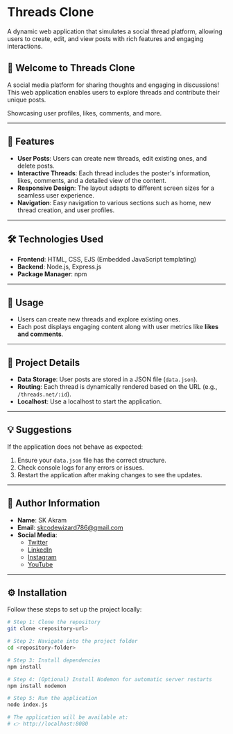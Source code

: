 # Threads Clone

A dynamic web application that simulates a social thread platform, allowing users to create, edit, and view posts with rich features and engaging interactions.

## 🎉 Welcome to Threads Clone

A social media platform for sharing thoughts and engaging in discussions! This web application enables users to explore threads and contribute their unique posts.  

Showcasing user profiles, likes, comments, and more.

---

## 🌟 Features  

- **User Posts**: Users can create new threads, edit existing ones, and delete posts.  
- **Interactive Threads**: Each thread includes the poster's information, likes, comments, and a detailed view of the content.  
- **Responsive Design**: The layout adapts to different screen sizes for a seamless user experience.  
- **Navigation**: Easy navigation to various sections such as home, new thread creation, and user profiles.

---

## 🛠️ Technologies Used  

- **Frontend**: HTML, CSS, EJS (Embedded JavaScript templating)  
- **Backend**: Node.js, Express.js  
- **Package Manager**: npm  

---

## 🚀 Usage  

- Users can create new threads and explore existing ones.  
- Each post displays engaging content along with user metrics like **likes and comments**.

---

## 📂 Project Details  

- **Data Storage**: User posts are stored in a JSON file (`data.json`).  
- **Routing**: Each thread is dynamically rendered based on the URL (e.g., `/threads.net/:id`).  
- **Localhost**: Use a localhost to start the application.

---

## 💡 Suggestions  

If the application does not behave as expected:  
1. Ensure your `data.json` file has the correct structure.  
2. Check console logs for any errors or issues.  
3. Restart the application after making changes to see the updates.

---

## 👤 Author Information  

- **Name**: SK Akram  
- **Email**: skcodewizard786@gmail.com  
- **Social Media**:  
  - [Twitter](https://twitter.com/akramcodez)  
  - [LinkedIn](https://www.linkedin.com/in/sk-akram-aaa903318/)  
  - [Instagram](https://instagram.com/akramcodez)  
  - [YouTube](https://youtube.com/@akramcodez)

---

## ⚙️ Installation  

Follow these steps to set up the project locally:  

```bash
# Step 1: Clone the repository
git clone <repository-url>

# Step 2: Navigate into the project folder
cd <repository-folder>

# Step 3: Install dependencies
npm install

# Step 4: (Optional) Install Nodemon for automatic server restarts
npm install nodemon

# Step 5: Run the application
node index.js

# The application will be available at:
# 👉 http://localhost:8080
